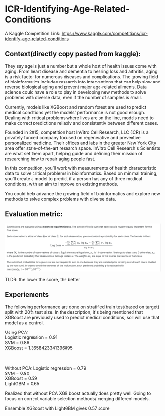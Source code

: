 # ICR-Identifying-Age-Related-Conditions

A Kaggle Competition Link:
https://www.kaggle.com/competitions/icr-identify-age-related-conditions

## Context(directly copy pasted from kaggle):

They say age is just a number but a whole host of health issues come with aging. From heart disease and dementia to hearing loss and arthritis, aging is a risk factor for numerous diseases and complications. The growing field of bioinformatics includes research into interventions that can help slow and reverse biological aging and prevent major age-related ailments. Data science could have a role to play in developing new methods to solve problems with diverse data, even if the number of samples is small.

Currently, models like XGBoost and random forest are used to predict medical conditions yet the models' performance is not good enough. Dealing with critical problems where lives are on the line, models need to make correct predictions reliably and consistently between different cases.

Founded in 2015, competition host InVitro Cell Research, LLC (ICR) is a privately funded company focused on regenerative and preventive personalized medicine. Their offices and labs in the greater New York City area offer state-of-the-art research space. InVitro Cell Research's Scientists are what set them apart, helping guide and defining their mission of researching how to repair aging people fast.

In this competition, you’ll work with measurements of health characteristic data to solve critical problems in bioinformatics. Based on minimal training, you’ll create a model to predict if a person has any of three medical conditions, with an aim to improve on existing methods.

You could help advance the growing field of bioinformatics and explore new methods to solve complex problems with diverse data.

## Evaluation metric: 
![](evaluationMetric.png)

TLDR: the lower the score, the better

## Experiements
The following performance are done on stratified train test(based on target) split with 20% test size.
In the description, it's being mentioned that XGBoost are previously used to predict medical conditions, so I will use that model as a control.



Using PCA: </br>
Logistic regression = 0.91 </br>
SVM = 0.86 </br>
XGBoost = 1.3658423341396895 </br>
 </br> </br>

Without PCA:
Logistic regression = 0.79
</br>
SVM = 0.80
</br>
XGBoost = 0.59 </br>
LightGBM = 0.65</br>


Realized that without PCA XGB boost actually does pretty well. Going to focus on correct variable selection methods/ merging different models. 

Ensemble XGBoost with LightGBM gives 0.57 score




